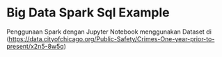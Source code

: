 # Big Data Spark Sql Example
Penggunaan Spark dengan Jupyter Notebook menggunakan Dataset di (https://data.cityofchicago.org/Public-Safety/Crimes-One-year-prior-to-present/x2n5-8w5q)
